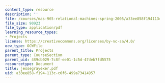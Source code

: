 ```yaml
---
content_type: resource
description: ''
file: /courses/mas-965-relational-machines-spring-2005/a33ee858f194113cc6f6499a73414957_jessegrayexer.pdf
file_size: 90923
file_type: application/pdf
learning_resource_types:
- Projects
license: https://creativecommons.org/licenses/by-nc-sa/4.0/
ocw_type: OCWFile
parent_title: Projects
parent_type: CourseSection
parent_uid: 489cb029-7c8f-ee01-1c5d-47deb7fd5575
resourcetype: Document
title: jessegrayexer.pdf
uid: a33ee858-f194-113c-c6f6-499a73414957
---
```

